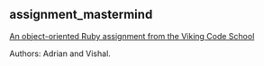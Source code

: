 ## assignment_mastermind

[An object-oriented Ruby assignment from the Viking Code School](http://www.vikingcodeschool.com)

Authors: Adrian and Vishal.

